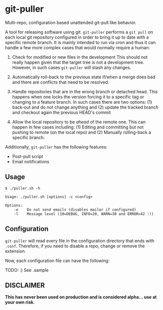 # git-puller

Multi-repo, configuration based unattended git-pull like behavior.

A tool for releasing software using git. `git-puller` performs a `git pull` on
each local git repository configured in order to bring it up to date with a 
specific remote branch. It is mainly intended to run via cron and thus it can
handle a few more complex cases that would normally require a human:

1.  Check for modified or new files in the development 
    This should not really happen given that the target tree is not a development
    tree. However, in such cases `git-puller` will stash any changes.
    
1.  Automatically roll-back to the previous state if/when a merge does bad
    and there are conflicts that need to be resolved.
    
1.  Handle repositories that are in the wrong branch or detached head. This
    happens when one locks the version forcing it to a specific tag
    or changing to a feature branch. In such cases there are two options: (1)
    back-out and do not change anything and (2) update the tracked branch and 
    checkout again the previous HEAD's commit

1.  Allow the local repository to be *ahead* of the remote one. This can happen
    in few cases including: (1) Editing and committing but not pushing to remote
    (on the local repo) and (2) Manually rolling-back a specific branch.
    
Additionally, `git-puller` has the following features:

-   Post-pull script
-   Email notifications


## Usage ##

    $ ./puller.sh -h

    Usage: ./puller.sh [options] -c <config>

    Options:
        -e    Do not send emails (disables mailer if configured)
        -l    Message level (10=DEBUG, INFO=20, WARN=30 and ERROR=42 :))



## Configuration  ##

`git-puller` will read every file in the configuration directory that ends with
`.conf`. Therefore, if you need to disable a repo, change or remove the extension.

Now, each configuration file can have the following:

TODO: :) See .sample

## DISCLAIMER ##

**This has never been used on production and is considered alpha... use at your own risk.**